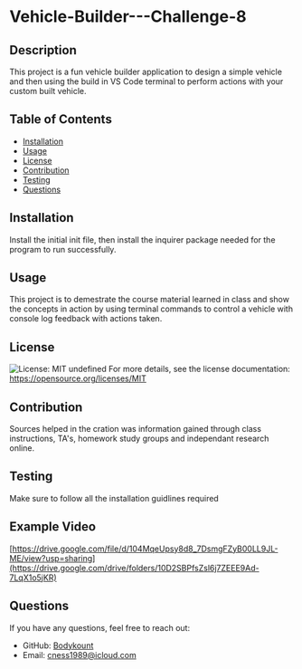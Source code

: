 # Vehicle-Builder---Challenge-8

 ## Description
  This project is a fun vehicle builder application to design a simple vehicle and then using the build in VS Code terminal to perform actions with your custom built vehicle. 
  
  ## Table of Contents
  - [Installation](#installation)
  - [Usage](#usage)
  - [License](#license)
  - [Contribution](#contribution)
  - [Testing](#testing)
  - [Questions](#questions)
  
  ## Installation
  
  Install the initial init file, then install the inquirer package needed for the program to run successfully.

  
  ## Usage
  This project is to demestrate the course material learned in class and show the concepts in action by using terminal commands to control a vehicle with console log feedback with actions taken.
  
  ## License
  ![License: MIT](https://img.shields.io/badge/License-MIT-yellow.svg)
  undefined
  For more details, see the license documentation: https://opensource.org/licenses/MIT
  
  ## Contribution
  Sources helped in the cration was information gained through class instructions, TA's, homework study groups and independant research online.
  
  ## Testing
  
  Make sure to follow all the installation guidlines required
  

  ## Example Video

  [https://drive.google.com/file/d/104MqeUpsy8d8_7DsmgFZyB00LL9JL-ME/view?usp=sharing](https://drive.google.com/drive/folders/10D2SBPfsZsl6j7ZEEE9Ad-7LqX1o5jKR)

  ## Questions
  If you have any questions, feel free to reach out:
  - GitHub: [Bodykount](https://github.com/Bodykount)
  - Email: [cness1989@icloud.com](mailto:cness1989@icloud.com)
  
